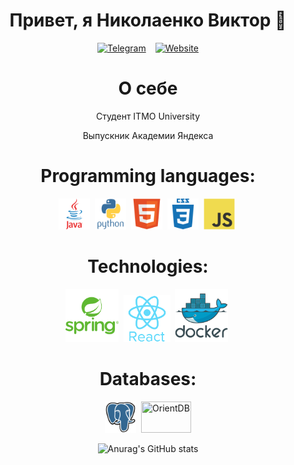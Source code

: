 <p align="center">
  <h1 align="center">Привет, я Николаенко Виктор 👾</h1>

<div id="badges" align="center" style="display: flex; gap: 15px; justify-content: center;">
  <a href="https://t.me/vnikolaenko" target="_blank">
    <img src="https://img.shields.io/badge/My_Telegram-2B7DE2?style=for-the-badge&logo=telegram&logoColor=white&labelColor=2B7DE2" alt="Telegram" height="40"/>
  </a>
  <a href="https://vnikolaenko.site" target="_blank">
    <img src="https://img.shields.io/badge/My_Website-8A2BE2?style=for-the-badge&logo=googlechrome&logoColor=white&labelColor=8A2BE2" alt="Website" height="40"/>
  </a>
</div>

<div  align="center">
  <h1 align="center">О себе</h1>
  <p>Студент ITMO University</p> 
  <p>Выпускник Академии Яндекса</p>
<div>

  <h1 align="center">Programming languages:</h1>
  <div align="center">
    <img src="https://github.com/devicons/devicon/blob/master/icons/java/java-original-wordmark.svg" title="Java" alt="Java" width="50" height="50"/>&nbsp;
    <img src="https://github.com/devicons/devicon/blob/master/icons/python/python-original-wordmark.svg" title="Python" alt="Python" width="50" height="50"/>&nbsp;
    <img src="https://github.com/devicons/devicon/blob/master/icons/html5/html5-original.svg" title="HTML5" alt="HTML" width="50" height="50"/>&nbsp;
    <img src="https://github.com/devicons/devicon/blob/master/icons/css3/css3-plain-wordmark.svg"  title="CSS3" alt="CSS" width="50" height="50"/>&nbsp;
    <img src="https://github.com/devicons/devicon/blob/master/icons/javascript/javascript-original.svg" title="JavaScript" alt="JavaScript" width="50" height="50"/>&nbsp;
  </div>



  <h1 align="center">Technologies:</h1>
  <div align="center">
    <img src="https://github.com/devicons/devicon/blob/master/icons/spring/spring-original-wordmark.svg" title="Spring" alt="Spring" width="85" height="85"/>&nbsp;
    <img src="https://github.com/devicons/devicon/blob/master/icons/react/react-original-wordmark.svg" title="React" alt="React" width="75" height="75"/>&nbsp;
    <img src="https://github.com/devicons/devicon/blob/master/icons/docker/docker-original-wordmark.svg" title="Docker" alt="Docker" width="85" height="85"/>&nbsp;
  </div>



  <h1 align="center">Databases:</h1>
  <div align="center">
    <img src="https://github.com/devicons/devicon/blob/master/icons/postgresql/postgresql-original.svg" title="PostgreSQL"  alt="PostgreSQL" width="50" height="50"/>&nbsp;
    <img src="https://upload.wikimedia.org/wikipedia/commons/b/ba/OrientDB_Logo_2014_280x177.jpg" title="OrientDB" **alt="OrientDB" width="80" height="50"/>
  </div>


![Anurag's GitHub stats](https://github-readme-stats.vercel.app/api?username=vnikolaenko-dev&show_icons=true&theme=tokyonight)
</p>
